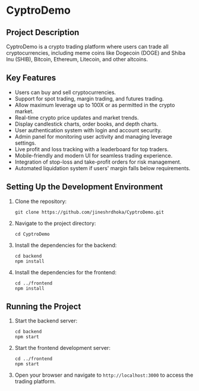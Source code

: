 # CyptroDemo

## Project Description

CyptroDemo is a crypto trading platform where users can trade all cryptocurrencies, including meme coins like Dogecoin (DOGE) and Shiba Inu (SHIB), Bitcoin, Ethereum, Litecoin, and other altcoins.

## Key Features

- Users can buy and sell cryptocurrencies.
- Support for spot trading, margin trading, and futures trading.
- Allow maximum leverage up to 100X or as permitted in the crypto market.
- Real-time crypto price updates and market trends.
- Display candlestick charts, order books, and depth charts.
- User authentication system with login and account security.
- Admin panel for monitoring user activity and managing leverage settings.
- Live profit and loss tracking with a leaderboard for top traders.
- Mobile-friendly and modern UI for seamless trading experience.
- Integration of stop-loss and take-profit orders for risk management.
- Automated liquidation system if users' margin falls below requirements.

## Setting Up the Development Environment

1. Clone the repository:
   ```
   git clone https://github.com/jineshrdhoka/CyptroDemo.git
   ```
2. Navigate to the project directory:
   ```
   cd CyptroDemo
   ```
3. Install the dependencies for the backend:
   ```
   cd backend
   npm install
   ```
4. Install the dependencies for the frontend:
   ```
   cd ../frontend
   npm install
   ```

## Running the Project

1. Start the backend server:
   ```
   cd backend
   npm start
   ```
2. Start the frontend development server:
   ```
   cd ../frontend
   npm start
   ```
3. Open your browser and navigate to `http://localhost:3000` to access the trading platform.
